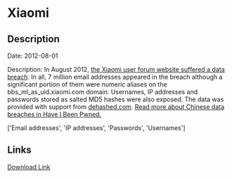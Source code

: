 # Xiaomi

## Description

Date: 2012-08-01

Description:
In August 2012, <a href="https://thehackernews.com/2014/10/xiaomi-data-breach-hacker.html" target="_blank" rel="noopener">the Xiaomi user forum website suffered a data breach</a>. In all, 7 million email addresses appeared in the breach although a significant portion of them were numeric aliases on the bbs_ml_as_uid.xiaomi.com domain. Usernames, IP addresses and passwords stored as salted MD5 hashes were also exposed. The data was provided with support from <a href="https://dehashed.com/" target="_blank" rel="noopener">dehashed.com</a>. <a href="https://www.troyhunt.com/handling-chinese-data-breaches-in-have-i-been-pwned/" target="_blank" rel="noopener">Read more about Chinese data breaches in Have I Been Pwned.</a>


['Email addresses', 'IP addresses', 'Passwords', 'Usernames']

## Links

[Download Link](https://link-to.net/1229997/84.50890744634032/dynamic/?r=eGlhb21pLmNu)